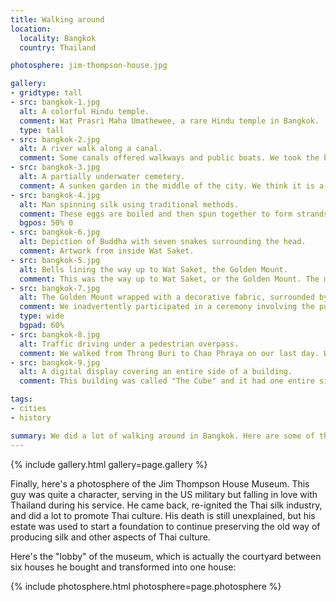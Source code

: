 ```yaml
---
title: Walking around
location:
  locality: Bangkok
  country: Thailand

photosphere: jim-thompson-house.jpg

gallery:
- gridtype: tall
- src: bangkok-1.jpg
  alt: A colorful Hindu temple.
  comment: Wat Prasri Maha Umathewee, a rare Hindu temple in Bangkok.
  type: tall
- src: bangkok-2.jpg
  alt: A river walk along a canal.
  comment: Some canals offered walkways and public boats. We took the boat from this spot to Wat Saket (Golden Mount).
- src: bangkok-3.jpg
  alt: A partially underwater cemetery.
  comment: A sunken garden in the middle of the city. We think it is a cemetery.
- src: bangkok-4.jpg
  alt: Man spinning silk using traditional methods.
  comment: These eggs are boiled and then spun together to form strands of silk. This style of production was revived by Jim Thompson, an American enthusiast of Thai culture.
  bgpos: 50% 0
- src: bangkok-6.jpg
  alt: Depiction of Buddha with seven snakes surrounding the head.
  comment: Artwork from inside Wat Saket.
- src: bangkok-5.jpg
  alt: Bells lining the way up to Wat Saket, the Golden Mount.
  comment: This was the way up to Wat Saket, or the Golden Mount. The mist is artificial but very welcome on a hot, sunny day.
- src: bangkok-7.jpg
  alt: The Golden Mount wrapped with a decorative fabric, surrounded by people.
  comment: We inadvertently participated in a ceremony involving the purple wrap around this tower. The people obviously understood that we had no clue what was happening but invited us to participate. As with Wat Pho, even the monks were taking photos or videos with cell phones so it seems they're ok with that sort of thing.
  type: wide
  bgpad: 60%
- src: bangkok-8.jpg
  alt: Traffic driving under a pedestrian overpass.
  comment: We walked from Throng Buri to Chao Phraya on our last day. We went over many foot bridges like this one.
- src: bangkok-9.jpg
  alt: A digital display covering an entire side of a building.
  comment: This building was called "The Cube" and it had one entire side made of HDTVs. It showed various advertisements for the most part, but occasionally something cool like this world almanac thing.

tags:
- cities
- history

summary: We did a lot of walking around in Bangkok. Here are some of the things we saw over the course of a few days.
---
```


{% include gallery.html gallery=page.gallery %}

Finally, here's a photosphere of the Jim Thompson House Museum. This guy was quite a character, serving in the US military but falling in love with Thailand during his service. He came back, re-ignited the Thai silk industry, and did a lot to promote Thai culture. His death is still unexplained, but his estate was used to start a foundation to continue preserving the old way of producing silk and other aspects of Thai culture.

Here's the "lobby" of the museum, which is actually the courtyard between six houses he bought and transformed into one house:

{% include photosphere.html photosphere=page.photosphere %}
